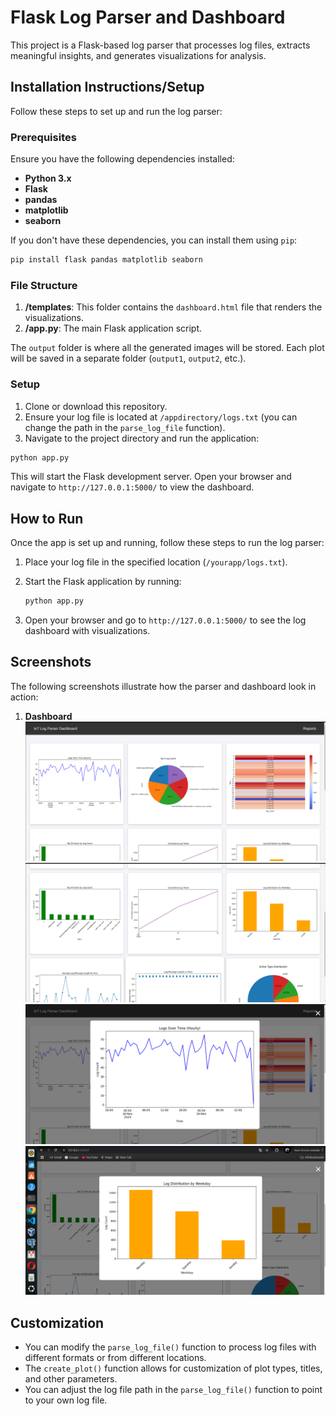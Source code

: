 # Flask Log Parser and Dashboard

This project is a Flask-based log parser that processes log files, extracts meaningful insights, and generates visualizations for analysis.
## Installation Instructions/Setup

Follow these steps to set up and run the log parser:

### Prerequisites

Ensure you have the following dependencies installed:

- **Python 3.x**
- **Flask**
- **pandas**
- **matplotlib**
- **seaborn**

If you don't have these dependencies, you can install them using `pip`:

```bash
pip install flask pandas matplotlib seaborn
```

### File Structure

1. **/templates**: This folder contains the `dashboard.html` file that renders the visualizations.
2. **/app.py**: The main Flask application script.

The `output` folder is where all the generated images will be stored. Each plot will be saved in a separate folder (`output1`, `output2`, etc.).

### Setup

1. Clone or download this repository.
2. Ensure your log file is located at `/appdirectory/logs.txt` (you can change the path in the `parse_log_file` function).
3. Navigate to the project directory and run the application:

```bash
python app.py
```

This will start the Flask development server. Open your browser and navigate to `http://127.0.0.1:5000/` to view the dashboard.

## How to Run

Once the app is set up and running, follow these steps to run the log parser:

1. Place your log file in the specified location (`/yourapp/logs.txt`).
2. Start the Flask application by running:

   ```bash
   python app.py
   ```

3. Open your browser and go to `http://127.0.0.1:5000/` to see the log dashboard with visualizations.


## Screenshots

The following screenshots illustrate how the parser and dashboard look in action:

1. **Dashboard**  
   ![Dashboard Example](output/output1.png)
   ![Dashboard Example](output/output2.png)
   ![Dashboard Example](output/output3.png)
   ![Dashboard Example](output/output4.png)  


## Customization

- You can modify the `parse_log_file()` function to process log files with different formats or from different locations.
- The `create_plot()` function allows for customization of plot types, titles, and other parameters.
- You can adjust the log file path in the `parse_log_file()` function to point to your own log file.
